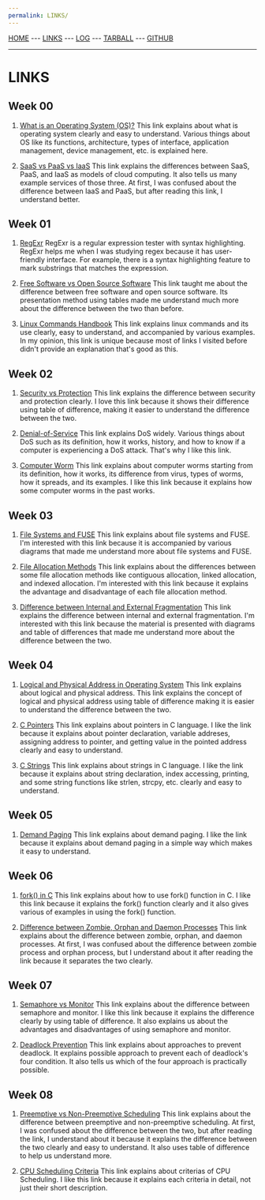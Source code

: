 ```yaml
---
permalink: LINKS/
---
```


[HOME](https://emyr298.github.io/os222/) --- [LINKS](https://emyr298.github.io/os222/LINKS/) --- [LOG](https://emyr298.github.io/os222/TXT/mylog.txt) --- [TARBALL](https://emyr298.github.io/os222/SandBox/emyr298.tar.xz) --- [GITHUB](https://github.com/Emyr298/os222)

---

# LINKS
## Week 00
1. [What is an Operating System (OS)?](https://www.techtarget.com/whatis/definition/operating-system-OS)
This link explains about what is operating system clearly and easy to understand. Various things about OS like its functions, architecture, types of interface, application management, device management, etc. is explained here.

2. [SaaS vs PaaS vs IaaS](https://www.bmc.com/blogs/saas-vs-paas-vs-iaas-whats-the-difference-and-how-to-choose/)
This link explains the differences between SaaS, PaaS, and IaaS as models of cloud computing. It also tells us many example services of those three. At first, I was confused about the difference between IaaS and PaaS, but after reading this link, I understand better.

## Week 01
1. [RegExr](https://regexr.com/)
RegExr is a regular expression tester with syntax highlighting. RegExr helps me when I was studying regex because it has user-friendly interface. For example, there is a syntax highlighting feature to mark substrings that matches the expression.

2. [Free Software vs Open Source Software](https://www.geeksforgeeks.org/difference-between-free-software-and-open-source-software/)
This link taught me about the difference between free software and open source software. Its presentation method using tables made me understand much more about the difference between the two than before.

3. [Linux Commands Handbook](https://www.freecodecamp.org/news/the-linux-commands-handbook/)
This link explains linux commands and its use clearly, easy to understand, and accompanied by various examples. In my opinion, this link is unique because most of links I visited before didn't provide an explanation that's good as this.

## Week 02
1. [Security vs Protection](https://www.geeksforgeeks.org/difference-between-security-and-protection/)
This link explains the difference between security and protection clearly. I love this link because it shows their difference using table of difference, making it easier to understand the difference between the two.

2. [Denial-of-Service](https://www.cloudflare.com/learning/ddos/glossary/denial-of-service/)
This link explains DoS widely. Various things about DoS such as its definition, how it works, history, and how to know if a computer is experiencing a DoS attack. That's why I like this link.

3. [Computer Worm](https://www.techtarget.com/searchsecurity/definition/worm)
This link explains about computer worms starting from its definition, how it works, its difference from virus, types of worms, how it spreads, and its examples. I like this link because it explains how some computer worms in the past works.

## Week 03
1. [File Systems and FUSE](https://www.cs.cmu.edu/~fp/courses/15213-s07/lectures/15-filesys/index.html)
This link explains about file systems and FUSE. I'm interested with this link because it is accompanied by various diagrams that made me understand more about file systems and FUSE.

2. [File Allocation Methods](https://www.geeksforgeeks.org/file-allocation-methods/)
This link explains about the differences between some file allocation methods like contiguous allocation, linked allocation, and indexed allocation. I'm interested with this link because it explains the advantage and disadvantage of each file allocation method.

3. [Difference between Internal and External Fragmentation](https://www.geeksforgeeks.org/difference-between-internal-and-external-fragmentation/#:~:text=Internal%20fragmentation%20occurs%20when%20memory,on%20the%20size%20of%20processes.)
This link explains the difference between internal and external fragmentation. I'm interested with this link because the material is presented with diagrams and table of differences that made me understand more about the difference between the two.

## Week 04
1. [Logical and Physical Address in Operating System](https://www.geeksforgeeks.org/logical-and-physical-address-in-operating-system/)
This link explains about logical and physical address. This link explains the concept of logical and physical address using table of difference making it is easier to understand the difference between the two.

2. [C Pointers](https://www.tutorialspoint.com/cprogramming/c_pointers.htm)
This link explains about pointers in C language. I like the link because it explains about pointer declaration, variable addreses, assigning address to pointer, and getting value in the pointed address clearly and easy to understand.

3. [C Strings](https://www.tutorialspoint.com/cprogramming/c_strings.htm)
This link explains about strings in C language. I like the link because it explains about string declaration, index accessing, printing, and some string functions like strlen, strcpy, etc. clearly and easy to understand.

## Week 05
1. [Demand Paging](https://www.javatpoint.com/os-demand-paging)
This link explains about demand paging. I like the link because it explains about demand paging in a simple way which makes it easy to understand.

## Week 06
1. [fork() in C](https://www.geeksforgeeks.org/fork-system-call/)
This link explains about how to use fork() function in C. I like this link because it explains the fork() function clearly and it also gives various of examples in using the fork() function.

2. [Difference between Zombie, Orphan and Daemon Processes](https://www.geeksforgeeks.org/difference-between-zombie-orphan-and-daemon-processes/#:~:text=1.-,A%20Zombie%20is%20a%20process%20that%20has%20completed%20its%20task,execution%20is%20called%20an%20orphan.)
This link explains about the difference between zombie, orphan, and daemon processes. At first, I was confused about the difference between zombie process and orphan process, but I understand about it after reading the link because it separates the two clearly.

## Week 07
1. [Semaphore vs Monitor](https://www.javatpoint.com/semaphore-vs-monitor)
This link explains about the difference between semaphore and monitor. I like this link because it explains the difference clearly by using table of difference. It also explains us about the advantages and disadvantages of using semaphore and monitor.

2. [Deadlock Prevention](https://www.javatpoint.com/os-deadlock-prevention)
This link explains about approaches to prevent deadlock. It explains possible approach to prevent each of deadlock's four condition. It also tells us which of the four approach is practically possible.

## Week 08
1. [Preemptive vs Non-Preemptive Scheduling](https://www.geeksforgeeks.org/preemptive-and-non-preemptive-scheduling/#:~:text=Key%20Differences%20Between%20Preemptive%20and,switches%20to%20the%20waiting%20state.)
This link explains about the difference between preemptive and non-preemptive scheduling. At first, I was confused about the difference between the two, but after reading the link, I understand about it because it explains the difference between the two clearly and easy to understand. It also uses table of difference to help us understand more.

2. [CPU Scheduling Criteria](https://www.geeksforgeeks.org/cpu-scheduling-criteria/)
This link explains about criterias of CPU Scheduling. I like this link because it explains each criteria in detail, not just their short description.
